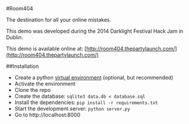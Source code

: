 #Room404

The destination for all your online mistakes.

This demo was developed during the 2014 Darklight Festival Hack Jam in Dublin.

This demo is available online at: [http://room404.thepartylaunch.com/](http://room404.thepartylaunch.com/)

##Installation

* Create a python [virtual environment](http://docs.python-guide.org/en/latest/dev/virtualenvs/) (optional, but recommended)
* Activate the environment
* Clone the repo
* Create the database: `sqlite3 data.db < database.sql`
* Install the dependencies: `pip install -r requirements.txt`
* Start the development server: `python server.py`
* Go to http://localhost:8000
